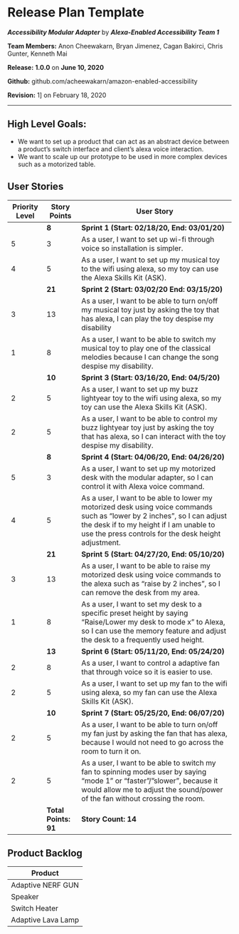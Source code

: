 # Release Plan Template

***Accessibility Modular Adapter*** by  ***Alexa-Enabled Accessibility Team 1***

**Team Members:** Anon Cheewakarn, Bryan Jimenez, Cagan Bakirci, Chris Gunter, Kenneth Mai

**Release:** **1.0.0** on **June 10, 2020**

**Github:** github.com/acheewakarn/amazon-enabled-accessibility

**Revision:** 1] on February 18, 2020

---

## High Level Goals:
* We want to set up a product that can act as an abstract device between a product’s switch interface and client’s alexa voice interaction.
* We want to scale up our prototype to be used in more complex devices such as a motorized table.

## User Stories
|Priority Level|Story Points|User Story|
|------|------|------|
||**8**|**Sprint 1 (Start: 02/18/20, End: 03/01/20)**|
|5|3|As a user, I want to set up wi-fi through voice so installation is simpler.
|4|5|As a user, I want to set up my musical toy to the wifi using alexa, so my toy can use the Alexa Skills Kit (ASK). |
||**21**|**Sprint 2 (Start: 03/02/20 End: 03/15/20)**|
|3|13|As a user, I want to be able to turn on/off my musical toy just by asking the toy that has alexa, I can play the toy despise my disability
|1|8|As a user, I want to be able to switch my musical toy to play one of the classical melodies because I can change the song despise my disability.|
||**10**|**Sprint 3 (Start: 03/16/20, End: 04/5/20)**|
|2|5|As a user, I want to set up my buzz lightyear toy to the wifi using alexa, so my toy can use the Alexa Skills Kit (ASK).|
|2|5|As a user, I want to be able to control my buzz lightyear toy just by asking the toy that has alexa, so I can interact with the toy despise my disability.|
||**8**|**Sprint 4 (Start: 04/06/20, End: 04/26/20)**|
|5|3|As a user, I want to set up my motorized desk with the modular adapter, so I can control it with Alexa voice command.|
|4|5|As a user, I want to be able to lower my motorized desk using voice commands such as “lower by 2 inches”, so I can adjust the desk if to my height if I am unable to use the press controls for the desk height adjustment.|
||**21**|**Sprint 5 (Start: 04/27/20, End: 05/10/20)**|
|3|13|As a user, I want to be able to raise my motorized desk using voice commands to the alexa such as “raise by 2 inches”, so I can remove the desk from my area.|
|1|8|As a user, I want to set my desk to a specific preset height by saying “Raise/Lower my desk to mode x” to Alexa, so I can use the memory feature and adjust the desk to a frequently used height.|
||**13**|**Sprint 6 (Start: 05/11/20, End: 05/24/20)**|
|2|8|As a user, I want to control a adaptive fan that through voice so it is easier to use.|
|2|5|As a user, I want to set up my fan to the wifi using alexa, so my fan can use the Alexa Skills Kit (ASK).|
||**10**|**Sprint 7 (Start: 05/25/20, End: 06/07/20)**|
|2|5|As a user, I want to be able to turn on/off my fan just by asking the fan that has alexa, because I would not need to go across the room to turn it on.|
|2|5|As a user, I want to be able to switch my fan to spinning modes user by saying “mode 1” or “faster”/”slower”, because it would allow me to adjust the sound/power of the fan without crossing the room.|
||**Total Points: 91**|**Story Count: 14**|

## Product Backlog
|Product|
|------|
|Adaptive NERF GUN|
|Speaker|
|Switch Heater|
|Adaptive Lava Lamp|
